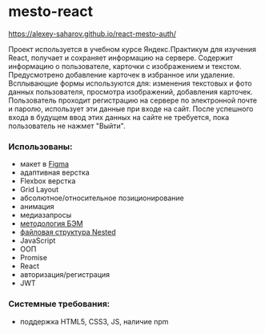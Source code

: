 # mesto-react

https://alexey-saharov.github.io/react-mesto-auth/

Проект используется в учебном курсе Яндекс.Практикум для изучения React, получает и сохраняет
информацию на сервере. Содержит информацию о пользователе, карточки с изображением и текстом.
Предусмотрено добавление карточек в избранное или удаление. Всплывающие формы используются для:
изменения текстовых и фото данных пользователя, просмотра изображений, добавления карточек. 
Пользователь проходит регистрацию на сервере по электронной почте и паролю, использует эти данные 
при входе на сайт. После успешного входа в будущем ввод этих данных на сайте не требуется, пока 
пользователь не нажмет "Выйти".

### Использованы:

* макет в [Figma](https://www.figma.com/)
* адаптивная верстка
* Flexbox верстка
* Grid Layout
* абсолютное/относительное позиционирование
* анимация
* медиазапросы
* [методология БЭМ](https://ru.bem.info/)
* [файловая структура Nested](https://ru.bem.info/methodology/filestructure/#nested)
* JavaScript
* ООП
* Promise
* React
* авторизация/регистрация
* JWT

### Системные требования:
* поддержка HTML5, CSS3, JS, наличие npm